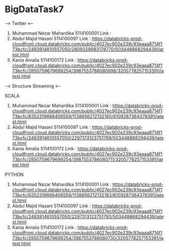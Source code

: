 # BigDataTask7

--> Twitter <--

1. Muhammad Nezar Mahardika     5114100001  Link  :
2. Abdul Majid Hasani           5114100097  Link  : https://databricks-prod-cloudfront.cloud.databricks.com/public/4027ec902e239c93eaaa8714f173bcfc/2483914610557050/2809329983178770/503448868294439/latest.html
3. Kania Amalia                 5114100172  Link  : https://databricks-prod-cloudfront.cloud.databricks.com/public/4027ec902e239c93eaaa8714f173bcfc/2850759679699254/3987553786080698/3205778257153391/latest.html

--> Structure Streaming <--

SCALA

1. Muhammad Nezar Mahardika     5114100001  Link  : https://databricks-prod-cloudfront.cloud.databricks.com/public/4027ec902e239c93eaaa8714f173bcfc/8352319668406559/1138956212132160/6109287364378391/latest.html
2. Abdul Majid Hasani           5114100097  Link  : https://databricks-prod-cloudfront.cloud.databricks.com/public/4027ec902e239c93eaaa8714f173bcfc/2483914610557050/2297313123751769/503448868294439/latest.html
3. Kania Amalia                 5114100172  Link  : https://databricks-prod-cloudfront.cloud.databricks.com/public/4027ec902e239c93eaaa8714f173bcfc/2850759679699254/3987553786080711/3205778257153391/latest.html

PYTHON

1. Muhammad Nezar Mahardika     5114100001  Link  : https://databricks-prod-cloudfront.cloud.databricks.com/public/4027ec902e239c93eaaa8714f173bcfc/8352319668406559/1138956212132183/6109287364378391/latest.html
2. Abdul Majid Hasani           5114100097  Link  : https://databricks-prod-cloudfront.cloud.databricks.com/public/4027ec902e239c93eaaa8714f173bcfc/2483914610557050/2297313123751793/503448868294439/latest.html
3. Kania Amalia                 5114100172  Link  : https://databricks-prod-cloudfront.cloud.databricks.com/public/4027ec902e239c93eaaa8714f173bcfc/2850759679699254/3987553786080730/3205778257153391/latest.html
